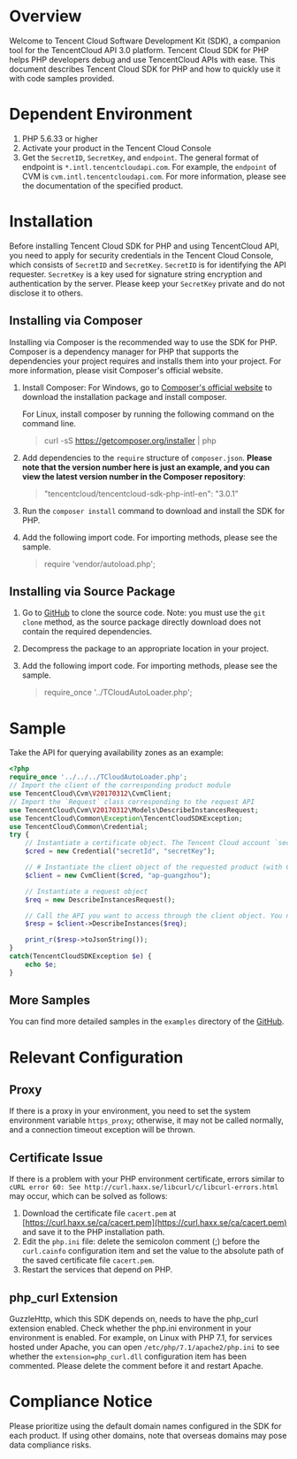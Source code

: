# Overview
Welcome to Tencent Cloud Software Development Kit (SDK), a companion tool for the TencentCloud API 3.0 platform.
Tencent Cloud SDK for PHP helps PHP developers debug and use TencentCloud APIs with ease. This document describes Tencent Cloud SDK for PHP and how to quickly use it with code samples provided.
# Dependent Environment
1. PHP 5.6.33 or higher
2. Activate your product in the Tencent Cloud Console
3. Get the `SecretID`, `SecretKey`, and `endpoint`. The general format of endpoint is `*.intl.tencentcloudapi.com`. For example, the `endpoint` of CVM is `cvm.intl.tencentcloudapi.com`. For more information, please see the documentation of the specified product.

# Installation
Before installing Tencent Cloud SDK for PHP and using TencentCloud API, you need to apply for security credentials in the Tencent Cloud Console, which consists of `SecretID` and `SecretKey`. `SecretID` is for identifying the API requester. `SecretKey` is a key used for signature string encryption and authentication by the server. Please keep your `SecretKey` private and do not disclose it to others.
## Installing via Composer
Installing via Composer is the recommended way to use the SDK for PHP. Composer is a dependency manager for PHP that supports the dependencies your project requires and installs them into your project. For more information, please visit Composer's official website.
1. Install Composer:
    For Windows, go to [Composer's official website](https://getcomposer.org/download/) to download the installation package and install composer.

    For Linux, install composer by running the following command on the command line.

    > curl -sS https://getcomposer.org/installer | php
2. Add dependencies to the `require` structure of `composer.json`. **Please note that the version number here is just an example, and you can view the latest version number in the Composer repository**:

    > "tencentcloud/tencentcloud-sdk-php-intl-en": "3.0.1"
3. Run the `composer install` command to download and install the SDK for PHP.
4. Add the following import code. For importing methods, please see the sample.

    > require 'vendor/autoload.php';

## Installing via Source Package
1. Go to [GitHub](https://github.com/tencentcloud/tencentcloud-sdk-php-intl-en) to clone the source code. Note: you must use the `git clone` method, as the source package directly download does not contain the required dependencies.
2. Decompress the package to an appropriate location in your project.
3. Add the following import code. For importing methods, please see the sample.

    > require_once '../TCloudAutoLoader.php';
# Sample
Take the API for querying availability zones as an example:
```php
<?php
require_once '../../../TCloudAutoLoader.php';
// Import the client of the corresponding product module
use TencentCloud\Cvm\V20170312\CvmClient;
// Import the `Request` class corresponding to the request API
use TencentCloud\Cvm\V20170312\Models\DescribeInstancesRequest;
use TencentCloud\Common\Exception\TencentCloudSDKException;
use TencentCloud\Common\Credential;
try {
    // Instantiate a certificate object. The Tencent Cloud account `secretId` and `secretKey` need to be passed in as input parameters
    $cred = new Credential("secretId", "secretKey");

    // # Instantiate the client object of the requested product (with CVM as an example)
    $client = new CvmClient($cred, "ap-guangzhou");

    // Instantiate a request object
    $req = new DescribeInstancesRequest();

    // Call the API you want to access through the client object. You need to pass in the request object
    $resp = $client->DescribeInstances($req);

    print_r($resp->toJsonString());
}
catch(TencentCloudSDKException $e) {
    echo $e;
}
```

## More Samples

You can find more detailed samples in the `examples` directory of the [GitHub](https://github.com/tencentcloud/tencentcloud-sdk-php-intl-en).

# Relevant Configuration

## Proxy

If there is a proxy in your environment, you need to set the system environment variable `https_proxy`; otherwise, it may not be called normally, and a connection timeout exception will be thrown.

## Certificate Issue

If there is a problem with your PHP environment certificate, errors similar to `cURL error 60: See http://curl.haxx.se/libcurl/c/libcurl-errors.html` may occur, which can be solved as follows:

1. Download the certificate file `cacert.pem` at [https://curl.haxx.se/ca/cacert.pem](https://curl.haxx.se/ca/cacert.pem) and save it to the PHP installation path.
2. Edit the `php.ini` file: delete the semicolon comment (;) before the `curl.cainfo` configuration item and set the value to the absolute path of the saved certificate file `cacert.pem`.
3. Restart the services that depend on PHP.

## php_curl Extension

GuzzleHttp, which this SDK depends on, needs to have the php_curl extension enabled. Check whether the php.ini environment in your environment is enabled. For example, on Linux with PHP 7.1, for services hosted under Apache, you can open `/etc/php/7.1/apache2/php.ini` to see whether the `extension=php_curl.dll` configuration item has been commented. Please delete the comment before it and restart Apache.

# Compliance Notice

Please prioritize using the ​default domain names configured in the SDK for each product. If using other domains, note that ​overseas domains may pose ​data compliance risks.
